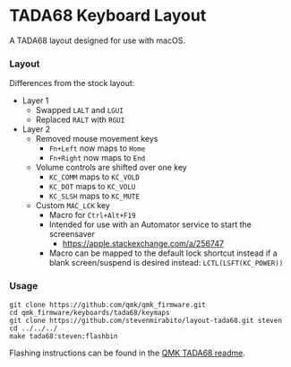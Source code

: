 # TADA68 Keyboard Layout

A TADA68 layout designed for use with macOS.

### Layout

Differences from the stock layout:
- Layer 1
  - Swapped `LALT` and `LGUI`
  - Replaced `RALT` with `RGUI`
- Layer 2
  - Removed mouse movement keys
    - `Fn+Left` now maps to `Home`
    - `Fn+Right` now maps to `End`
  - Volume controls are shifted over one key
    - `KC_COMM` maps to `KC_VOLD`
    - `KC_DOT` maps to `KC_VOLU`
    - `KC_SLSH` maps to `KC_MUTE`
  - Custom `MAC_LCK` key
    - Macro for `Ctrl+Alt+F19`
    - Intended for use with an Automator service to start the screensaver
      - https://apple.stackexchange.com/a/256747
    - Macro can be mapped to the default lock shortcut instead if a blank screen/suspend is desired instead: `LCTL(LSFT(KC_POWER))`

### Usage
```
git clone https://github.com/qmk/qmk_firmware.git
cd qmk_firmware/keyboards/tada68/keymaps
git clone https://github.com/stevenmirabito/layout-tada68.git steven
cd ../../../
make tada68:steven:flashbin
```

Flashing instructions can be found in the [QMK TADA68 readme](https://github.com/qmk/qmk_firmware/blob/master/keyboards/tada68/readme.md).
